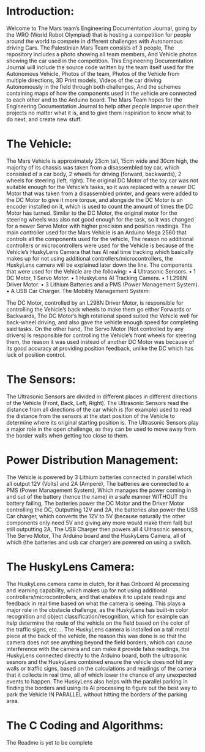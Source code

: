 # Introduction:

Welcome to The Mars team’s Engineering Documentation Journal, going by the WRO (World Robot Olympiad) that is hosting a competition for people around the world to compete in different challenges with Autonomous driving Cars.
The Palestinian Mars Team consists of 3 people, The repository includes a photo showing all team members, And Vehicle photos showing the car used in the competition.
This Engineering Documentation Journal will include the source code written by the team itself used for the Autonomous Vehicle, Photos of the team, Photos of the Vehicle from multiple directions, 3D Print models, Videos of the car driving Autonomously in the field through both challenges, And the schemes containing maps of how the components used in the vehicle are connected to each other and to the Arduino board.
The Mars Team hopes for the Engineering Documentation Journal to help other people Improve upon their projects no matter what it is, and to give them inspiration to know what to do next, and create new stuff.

# The Vehicle:

The Mars Vehicle is approximately 23cm tall, 15cm wide and 30cm high, the majority of its chassis was taken from a disassembled toy car, which consisted of a car body, 2 wheels for driving (forward, backwards), 2 wheels for steering (left, right).
The original DC Motor of the toy car was not suitable enough for the Vehicle’s tasks, so it was replaced with a newer DC Motor that was taken from a disassembled printer, and gears were added to the DC Motor to give it more torque, and alongside the DC Motor is an encoder installed on it, which is used to count the amount of times the DC Motor has turned.
Similar to the DC Motor, the original motor for the steering wheels was also not good enough for the task, so it was changed for a newer Servo Motor with higher precision and position readings.
The main controller used for the Mars Vehicle is an Arduino Mega 2560 that controls all the components used for the vehicle, The reason no additional controllers or microcontrollers were used for the Vehicle is because of the Vehicle’s HuskyLens Camera that has AI real time tracking which basically makes up for not using additional controllers/microcontrollers, the HuskyLens camera will be explained later down the line.
The components that were used for the Vehicle are the following:
•	4 Ultrasonic Sensors.
•	1 DC Motor, 1 Servo Motor.
•	1 HuskyLens AI Tracking Camera.
•	1 L298N Driver Motor.
•	3 Lithium Batteries and a PMS (Power Management System).
•	A USB Car Charger.
The Mobility Management System:

The DC Motor, controlled by an L298N Driver Motor, is responsible for controlling the Vehicle’s back wheels to make them go either Forwards or Backwards, The DC Motor’s high rotational speed suited the Vehicle well for back-wheel driving, and also gave the vehicle enough speed for completing said tasks.
On the other hand, The Servo Motor (Not controlled by any drivers) Is responsible for controlling the Vehicle’s front wheels for steering them, the reason it was used instead of another DC Motor was because of its good accuracy at providing position feedback, unlike the DC which has lack of position control.

# The Sensors:

The Ultrasonic Sensors are divided in different places in different directions of the Vehicle (Front, Back, Left, Right).
The Ultrasonic Sensors read the distance from all directions of the car which is (for example) used to read the distance from the sensors at the start position of the Vehicle to determine where its original starting position is.
The Ultrasonic Sensors play a major role in the open challenge, as they can be used to move away from the border walls when getting too close to them.

# Power Distribution Management:

The Vehicle is powered by 3 Lithium batteries connected in parallel which all output 12V (Volts) and 2A (Ampere), The batteries are connected to a PMS (Power Management System), Which manages the power coming in and out of the battery (hence the name) in a safe manner WITHOUT the battery failing, The batteries power the DC Motor and the Driver Motor controlling the DC, Outputting 12V and 2A, the batteries also power the USB Car charger, which converts the 12V to 5V (because naturally the other components only need 5V and giving any more would make them fail) but still outputting 2A, The USB Charger then powers all 4 Ultrasonic sensors, The Servo Motor, The Arduino board and the HuskyLens Camera, all of which (the batteries and usb car charger) are powered on using a switch.


# The HuskyLens Camera:

The HuskyLens camera came in clutch, for it has Onboard AI processing and learning capability, which makes up for not using additional controllers/microcontrollers, and that enables it to update readings and feedback in real time based on what the camera is seeing.
This plays a major role in the obstacle challenge, as the HuskyLens has built-in color recognition and object classification/recognition, which for example can help determine the route of the vehicle on the field based on the color of the traffic signs, etc….
The HuskyLens camera is installed on a tall metal piece at the back of the vehicle, the reason this was done is so that the camera does not see anything beyond the field borders, which can cause interference with the camera and can make it provide false readings, the HuskyLens connected directly to the Arduino board, both the ultrasonic sesnors and the HuskyLens combined ensure the vehicle does not hit any walls or traffic signs, based on the calculations and readings of the camera that it collects in real time, all of which lower the chance of any unexpected events to happen.
The HuskyLens also helps with the parallel parking in finding the borders and using its AI processing to figure out the best way to park the Vehicle IN PARALLEL without hitting the borders of the parking area.


# The C Coding and Algorithms:

The Readme is yet to be complete


